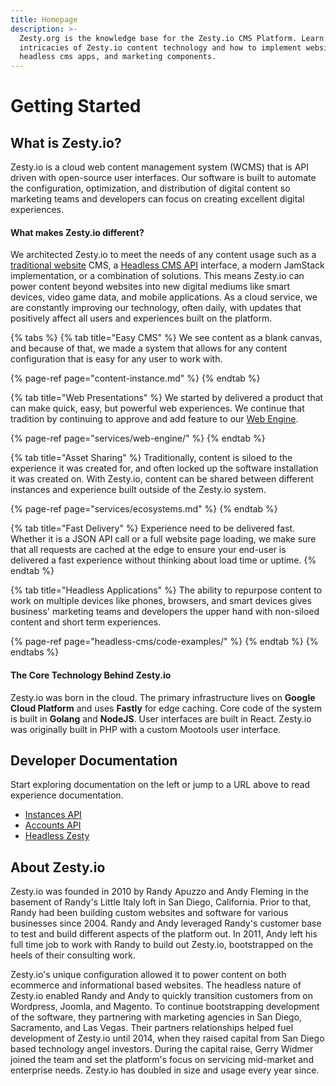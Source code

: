 ```yaml
---
title: Homepage
description: >-
  Zesty.org is the knowledge base for the Zesty.io CMS Platform. Learn the
  intricacies of Zesty.io content technology and how to implement websites,
  headless cms apps, and marketing components.
---
```


# Getting Started

## What is Zesty.io?

Zesty.io is a cloud web content management system \(WCMS\) that is API driven with open-source user interfaces. Our software is built to automate the configuration, optimization, and distribution of digital content so marketing teams and developers can focus on creating excellent digital experiences.

#### What makes Zesty.io different?

We architected Zesty.io to meet the needs of any content usage such as a [traditional website](services/web-engine/) CMS, a [Headless CMS API](headless-cms/code-examples/) interface, a modern JamStack implementation, or a combination of solutions. This means Zesty.io can power content beyond websites into new digital mediums like smart devices, video game data, and mobile applications.  As a cloud service, we are constantly improving our technology, often daily, with updates that positively affect all users and experiences built on the platform. 

{% tabs %}
{% tab title="Easy CMS" %}
We see content as a blank canvas, and because of that, we made a system that allows for any content configuration that is easy for any user to work with. 

{% page-ref page="content-instance.md" %}
{% endtab %}

{% tab title="Web Presentations" %}
We started by delivered a product that can make quick, easy, but powerful web experiences. We continue that tradition by continuing to approve and add feature to our [Web Engine](services/web-engine/).

{% page-ref page="services/web-engine/" %}
{% endtab %}

{% tab title="Asset Sharing" %}
Traditionally, content is siloed to the experience it was created for, and often locked up the software installation it was created on. With Zesty.io, content can be shared between different instances and experience built outside of the Zesty.io system.

{% page-ref page="services/ecosystems.md" %}
{% endtab %}

{% tab title="Fast Delivery" %}
Experience need to be delivered fast. Whether it is a JSON API call or a full website page loading, we make sure that all requests are cached at the edge to ensure your end-user is delivered a fast experience without thinking about load time or uptime.
{% endtab %}

{% tab title="Headless Applications" %}
The ability to repurpose content to work on multiple devices like phones, browsers, and smart devices gives business' marketing teams and developers the upper hand with non-siloed content and short term experiences. 

{% page-ref page="headless-cms/code-examples/" %}
{% endtab %}
{% endtabs %}

#### The Core Technology Behind Zesty.io

Zesty.io was born in the cloud. The primary infrastructure lives on **Google Cloud Platform** and uses **Fastly** for edge caching. Core code of the system is built in **Golang** and **NodeJS**. User interfaces are built in React. Zesty.io was originally built in PHP with a custom Mootools user interface.

## Developer Documentation

Start exploring documentation on the left or jump to a URL above to read experience documentation.

* [Instances API](https://instances-api.zesty.org/)
* [Accounts API](https://accounts-api.zesty.org/)
* [Headless Zesty](headless-cms/code-examples/)

## About Zesty.io

Zesty.io was founded in 2010 by Randy Apuzzo and Andy Fleming in the basement of Randy's Little Italy loft in San Diego, California. Prior to that, Randy had been building custom websites and software for various businesses since 2004. Randy and Andy leveraged Randy's customer base to test and build different aspects of the platform out. In 2011, Andy left his full time job to work with Randy to build out Zesty.io, bootstrapped on the heels of their consulting work. 

Zesty.io's unique configuration allowed it to power content on both ecommerce and informational based websites. The headless nature of Zesty.io enabled Randy and Andy to quickly transition customers from on Wordpress, Joomla, and Magento. To continue bootstrapping development of the software, they partnering with marketing agencies in San Diego, Sacramento, and Las Vegas. Their partners relationships helped fuel development of Zesty.io until 2014, when they raised capital from San Diego based technology angel investors. During the capital raise, Gerry Widmer joined the team and set the platform's focus on servicing mid-market and enterprise needs. Zesty.io has doubled in size and usage every year since.

